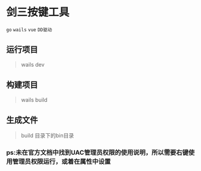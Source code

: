 # 剑三按键工具

`go` `wails` `vue` `DD驱动`


## 运行项目

> wails dev

## 构建项目

> wails build

## 生成文件
> build 目录下的bin目录

### ps:未在官方文档中找到UAC管理员权限的使用说明，所以需要右键使用管理员权限运行，或着在属性中设置